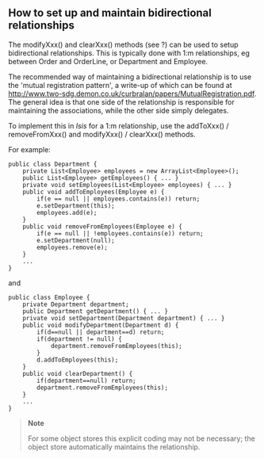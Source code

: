 How to set up and maintain bidirectional relationships
------------------------------------------------------

The modifyXxx() and clearXxx() methods (see ?) can be used to setup
bidirectional relationships. This is typically done with 1:m
relationships, eg between Order and OrderLine, or Department and
Employee.

The recommended way of maintaining a bidirectional relationship is to
use the 'mutual registration pattern', a write-up of which can be found
at
<http://www.two-sdg.demon.co.uk/curbralan/papers/MutualRegistration.pdf>.
The general idea is that one side of the relationship is responsible for
maintaining the associations, while the other side simply delegates.

To implement this in *Isis* for a 1:m relationship, use the addToXxx() /
removeFromXxx() and modifyXxx() / clearXxx() methods.

For example:

    public class Department {
        private List<Employee> employees = new ArrayList<Employee>();
        public List<Employee> getEmployees() { ... }
        private void setEmployees(List<Employee> employees) { ... }
        public void addToEmployees(Employee e) {
            if(e == null || employees.contains(e)) return;
            e.setDepartment(this);
            employees.add(e);
        }
        public void removeFromEmployees(Employee e) {
            if(e == null || !employees.contains(e)) return;
            e.setDepartment(null);
            employees.remove(e);
        }
        ...
    }

and

    public class Employee {
        private Department department;
        public Department getDepartment() { ... }
        private void setDepartment(Department department) { ... }
        public void modifyDepartment(Department d) {
            if(d==null || department==d) return;
            if(department != null) {
                department.removeFromEmployees(this);
            }
            d.addToEmployees(this);
        }
        public void clearDepartment() {
            if(department==null) return;
            department.removeFromEmployees(this);
        }
        ...
    }

> **Note**
>
> For some object stores this explicit coding may not be necessary; the
> object store automatically maintains the relationship.

